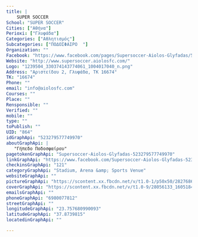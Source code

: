 ```yaml
---
title: |
    SUPER SOCCER
School: "SUPER SOCCER"
Cities: ["Αθήνα"]
Perioxi: ["Γλυφάδα"]
Categories: ["Αθλητισμός"]
Subcategories: ["ΠΟΔΟΣΦΑΙΡΟ  "]
Organization: ""
Facebook: "https://www.facebook.com/pages/Supersoccer-Aiolos-Glyfadas/523279577749970"
Website: "http://www.supersoccer.aiolosfc.com/"
Logo: "1239504_330374143774061_1004017040_n.png"
Address: "Αριστείδου 2, Γλυφάδα, ΤΚ 16674"
TK: "16674"
Phone: ""
email: "info@aiolosfc.com"
Courses: ""
Place: ""
Rensponsible: ""
Verified: ""
mobile: ""
type: ""
toPublish: ""
UID: "864"
idGraphApi: "523279577749970"
aboutGraphApi: | 
   "Γήπεδο Ποδοσφαίρου"
pagetokenGraphApi: "Supersoccer-Aiolos-Glyfadas-523279577749970"
linkGraphApi: "https://www.facebook.com/Supersoccer-Aiolos-Glyfadas-523279577749970/"
checkinsGraphApi: "121"
categoryGraphApi: "Stadium, Arena &amp; Sports Venue"
websiteGraphApi: ""
pictureGraphApi: "https://scontent.xx.fbcdn.net/v/t1.0-1/p50x50/28276867_1605189196225664_8093452568546969090_n.jpg?oh=24344b9ae429456867b90fd058cce0fc&amp;oe=5B3F92EF"
coverGraphApi: "https://scontent.xx.fbcdn.net/v/t1.0-9/28056133_1605184202892830_4610811752385071939_n.jpg?oh=f46271a70dc33e52498d121f1646429f&amp;oe=5B49E84F"
emailsGraphApi: ""
phoneGraphApi: "6980077812"
streetGraphApi: ""
longitudeGraphApi: "23.757680990093"
latitudeGraphApi: "37.8739815"
locatedinGraphApi: ""

---
```




